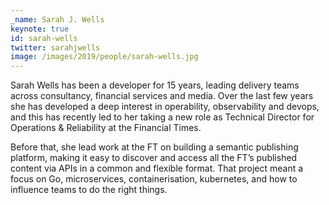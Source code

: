 ```yaml
---
_name: Sarah J. Wells
keynote: true
id: sarah-wells
twitter: sarahjwells
image: /images/2019/people/sarah-wells.jpg
---
```


Sarah Wells has been a developer for 15 years, leading delivery teams across consultancy, financial services and media. Over the last few years she has developed a deep interest in operability, observability and devops, and this has recently led to her taking a new role as Technical Director for Operations & Reliability at the Financial Times.

Before that, she lead work at the FT on building a semantic publishing platform, making it easy to discover and access all the FT’s published content via APIs in a common and flexible format. That project meant a focus on Go, microservices, containerisation, kubernetes, and how to influence teams to do the right things.